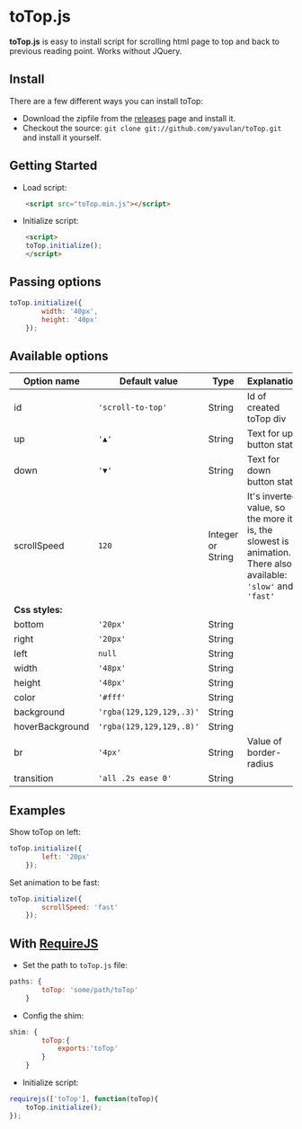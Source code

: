 # toTop.js

**toTop.js** is easy to install script for scrolling html page to top and back to previous reading point. Works without JQuery.

## Install
There are a few different ways you can install toTop:

* Download the zipfile from the [releases](https://github.com/yavulan/toTop/releases) page and install it. 
* Checkout the source: `git clone git://github.com/yavulan/toTop.git` and install it yourself.
   
## Getting Started
* Load script:
```HTML
    <script src="toTop.min.js"></script>
```

* Initialize script:

```HTML
    <script>
    toTop.initialize();
    </script>
```

## Passing options

```JavaScript
toTop.initialize({
        width: '40px',
        height: '40px'
    });
```


## Available options

| Option name | Default value  | Type | Explanation |
| ------- |------------|-------|------------|
| id     | `'scroll-to-top'` |String| Id of created toTop div |
| up    | `'▲'`       |String|   Text for up button state |
| down | `'▼'`        |String|    Text for down button state  |
| scrollSpeed | `120`        |Integer or String|  It's inverted value, so the more it is, the slowest is animation. There also available: `'slow'` and `'fast'` |
| **Css styles:**      |
| bottom | `'20px'`        |String|    |
| right | `'20px'`        |String|    |
| left | `null`       |String|    |
| width | `'48px'`        |String|    |
| height | `'48px'`      |String|     |
| color | `'#fff'`       |String|    |
| background | `'rgba(129,129,129,.3)'`        |String|    |
| hoverBackground | `'rgba(129,129,129,.8)'`        |String|    |
| br             | `'4px'`      |String|   Value of border-radius |
| transition | `'all .2s ease 0'`       |String|    |


## Examples

Show toTop on left:

```JavaScript
toTop.initialize({
        left: '20px'
    });
```

Set animation to be fast:

```JavaScript
toTop.initialize({
        scrollSpeed: 'fast'
    });
```

## With [RequireJS](https://github.com/jrburke/requirejs)

* Set the path to `toTop.js` file:
```JavaScript
paths: {
        toTop: 'some/path/toTop'
    }
```

* Config the shim:

```JavaScript
shim: {
        toTop:{
            exports:'toTop'
        }
    }
```

* Initialize script:

```JavaScript
requirejs(['toTop'], function(toTop){
    toTop.initialize();
});
```
